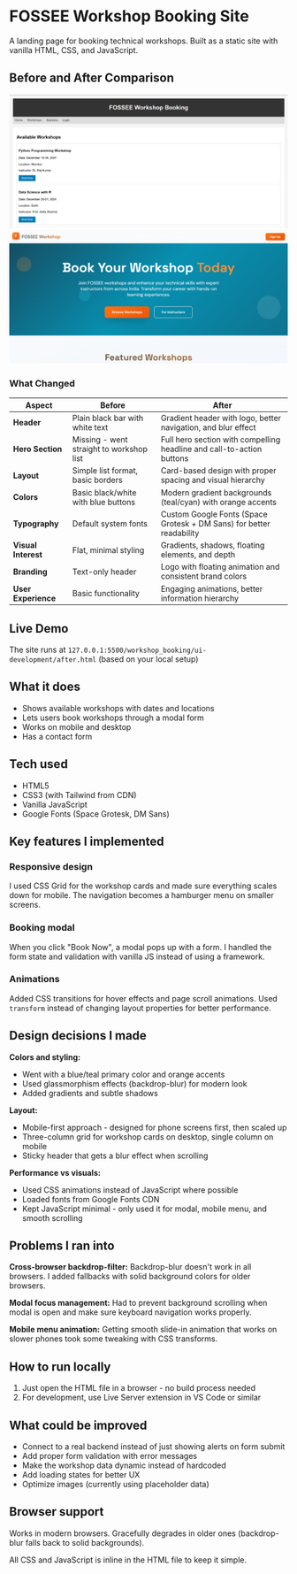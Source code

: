 # FOSSEE Workshop Booking Site

A landing page for booking technical workshops. Built as a static site with vanilla HTML, CSS, and JavaScript.

## Before and After Comparison

![Before Screenshot](./workshop_booking/images/before.png)
![After Screenshot](./workshop_booking/images/after.png)

### What Changed

| Aspect | Before | After |
|--------|--------|-------|
| **Header** | Plain black bar with white text | Gradient header with logo, better navigation, and blur effect |
| **Hero Section** | Missing - went straight to workshop list | Full hero section with compelling headline and call-to-action buttons |
| **Layout** | Simple list format, basic borders | Card-based design with proper spacing and visual hierarchy |
| **Colors** | Basic black/white with blue buttons | Modern gradient backgrounds (teal/cyan) with orange accents |
| **Typography** | Default system fonts | Custom Google Fonts (Space Grotesk + DM Sans) for better readability |
| **Visual Interest** | Flat, minimal styling | Gradients, shadows, floating elements, and depth |
| **Branding** | Text-only header | Logo with floating animation and consistent brand colors |
| **User Experience** | Basic functionality | Engaging animations, better information hierarchy |

## Live Demo
The site runs at `127.0.0.1:5500/workshop_booking/ui-development/after.html` (based on your local setup)

## What it does
- Shows available workshops with dates and locations
- Lets users book workshops through a modal form
- Works on mobile and desktop
- Has a contact form

## Tech used
- HTML5
- CSS3 (with Tailwind from CDN)
- Vanilla JavaScript
- Google Fonts (Space Grotesk, DM Sans)

## Key features I implemented

### Responsive design
I used CSS Grid for the workshop cards and made sure everything scales down for mobile. The navigation becomes a hamburger menu on smaller screens.

### Booking modal
When you click "Book Now", a modal pops up with a form. I handled the form state and validation with vanilla JS instead of using a framework.

### Animations
Added CSS transitions for hover effects and page scroll animations. Used `transform` instead of changing layout properties for better performance.

## Design decisions I made

**Colors and styling:**
- Went with a blue/teal primary color and orange accents
- Used glassmorphism effects (backdrop-blur) for modern look
- Added gradients and subtle shadows

**Layout:**
- Mobile-first approach - designed for phone screens first, then scaled up
- Three-column grid for workshop cards on desktop, single column on mobile
- Sticky header that gets a blur effect when scrolling

**Performance vs visuals:**
- Used CSS animations instead of JavaScript where possible
- Loaded fonts from Google Fonts CDN
- Kept JavaScript minimal - only used it for modal, mobile menu, and smooth scrolling

## Problems I ran into

**Cross-browser backdrop-filter:**
Backdrop-blur doesn't work in all browsers. I added fallbacks with solid background colors for older browsers.

**Modal focus management:**
Had to prevent background scrolling when modal is open and make sure keyboard navigation works properly.

**Mobile menu animation:**
Getting smooth slide-in animation that works on slower phones took some tweaking with CSS transforms.

## How to run locally

1. Just open the HTML file in a browser - no build process needed
2. For development, use Live Server extension in VS Code or similar

## What could be improved

- Connect to a real backend instead of just showing alerts on form submit
- Add proper form validation with error messages
- Make the workshop data dynamic instead of hardcoded
- Add loading states for better UX
- Optimize images (currently using placeholder data)

## Browser support
Works in modern browsers. Gracefully degrades in older ones (backdrop-blur falls back to solid backgrounds).



All CSS and JavaScript is inline in the HTML file to keep it simple.
